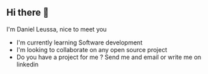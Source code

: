 ## Hi there 👋

<!--
**danofred00/danofred00** is a ✨ _special_ ✨ repository because its `README.md` (this file) appears on your GitHub profile.

Here are some ideas to get you started:

- 🔭 I’m currently working on ...
- 🌱 I’m currently learning ...
- 👯 I’m looking to collaborate on ...
- 🤔 I’m looking for help with ...
- 💬 Ask me about ...
- 📫 How to reach me: ...
- 😄 Pronouns: ...
- ⚡ Fun fact: ...
-->

I'm Daniel Leussa, nice to meet you
- I'm currently learning Software development
- I'm looking to collaborate on any open source project
- Do you have a project for me ? Send me and email or write me on linkedin

